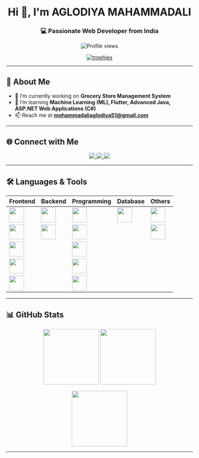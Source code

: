 <!-- Profile Header -->
<h1 align="center">Hi 👋, I'm AGLODIYA MAHAMMADALI</h1>
<h3 align="center">💻 Passionate Web Developer from India</h3>

<!-- Profile Views -->
<p align="center">
  <img src="https://komarev.com/ghpvc/?username=thetomcodes&label=Profile%20Views&color=ff69b4&style=flat" alt="Profile views" />
</p>

<!-- Trophy Section -->
<p align="center">
  <a href="https://github.com/ryo-ma/github-profile-trophy">
    <img src="https://github-profile-trophy.vercel.app/?username=thetomcodes&theme=radical&margin-w=10&margin-h=10&row=1" alt="trophies" />
  </a>
</p>

---

## 🚀 About Me
- 🔭 I’m currently working on **Grocery Store Management System**  
- 🌱 I’m learning **Machine Learning (ML), Flutter, Advanced Java, ASP.NET Web Applications (C#)**  
- 📫 Reach me at **mohammadaliaglodiya51@gmail.com**  

---

## 🌐 Connect with Me
<p align="center">
  <a href="https://twitter.com/mahammadali2004" target="_blank">
    <img src="https://img.shields.io/badge/Twitter-1DA1F2?style=for-the-badge&logo=twitter&logoColor=white" />
  </a>
  <a href="https://linkedin.com/in/mahammadali-aglodiya" target="_blank">
    <img src="https://img.shields.io/badge/LinkedIn-0077B5?style=for-the-badge&logo=linkedin&logoColor=white" />
  </a>
  <a href="https://discord.gg/TheTomCodes" target="_blank">
    <img src="https://img.shields.io/badge/Discord-5865F2?style=for-the-badge&logo=discord&logoColor=white" />
  </a>
</p>

---

## 🛠 Languages & Tools
<div align="center">

| Frontend | Backend | Programming | Database | Others |
|----------|---------|-------------|----------|--------|
| [<img src="https://upload.wikimedia.org/wikipedia/commons/3/38/HTML5_Badge.svg" width="40"/>](https://developer.mozilla.org/en-US/docs/Web/HTML) | [<img src="https://www.php.net/images/logos/new-php-logo.svg" width="40"/>](https://www.php.net) | [<img src="https://upload.wikimedia.org/wikipedia/commons/1/19/C_Logo.png" width="40"/>](https://www.cprogramming.com/) | [<img src="https://www.mysql.com/common/logos/logo-mysql-170x115.png" width="40"/>](https://www.mysql.com/) | [<img src="https://git-scm.com/images/logos/downloads/Git-Icon-1788C.svg" width="40"/>](https://git-scm.com/) |
| [<img src="https://upload.wikimedia.org/wikipedia/commons/6/62/CSS3_logo.svg" width="40"/>](https://developer.mozilla.org/en-US/docs/Web/CSS) | [<img src="https://laravel.com/img/logomark.min.svg" width="40"/>](https://laravel.com/) | [<img src="https://cdn.worldvectorlogo.com/logos/c.svg" width="40"/>](https://www.w3schools.com/cpp/) |   | [<img src="https://upload.wikimedia.org/wikipedia/commons/1/17/Google-flutter-logo.png" width="40"/>](https://flutter.dev) |
| [<img src="https://upload.wikimedia.org/wikipedia/commons/6/6a/JavaScript-logo.png" width="40"/>](https://developer.mozilla.org/en-US/docs/Web/JavaScript) |   | [<img src="https://cdn.worldvectorlogo.com/logos/c--4.svg" width="40"/>](https://learn.microsoft.com/en-us/dotnet/csharp/) |   |   |
| [<img src="https://getbootstrap.com/docs/5.3/assets/brand/bootstrap-logo-shadow.png" width="40"/>](https://getbootstrap.com/) |   | [<img src="https://www.vectorlogo.zone/logos/java/java-icon.svg" width="40"/>](https://www.java.com/) |   |   |
| [<img src="https://www.svgrepo.com/show/354431/tailwindcss-icon.svg" width="40"/>](https://tailwindcss.com/) |   | [<img src="https://www.svgrepo.com/show/452091/python.svg" width="40"/>](https://www.python.org) |   |   |

</div>



---

## 📊 GitHub Stats
<p align="center">
  <img src="https://github-readme-stats.vercel.app/api?username=thetomcodes&show_icons=true&theme=radical" height="150" />
  <img src="https://github-readme-stats.vercel.app/api/top-langs/?username=thetomcodes&layout=compact&theme=radical" height="150" />
</p>

<p align="center">
  <img src="https://github-readme-streak-stats.herokuapp.com?user=thetomcodes&theme=radical&hide_border=false" height="150" />
</p>

---

<!--
🔗 Icon Sources:
HTML5: https://upload.wikimedia.org/wikipedia/commons/3/38/HTML5_Badge.svg
PHP: https://www.php.net/images/logos/new-php-logo.svg
C: https://upload.wikimedia.org/wikipedia/commons/1/19/C_Logo.png
MySQL: https://raw.githubusercontent.com/mysql/mysql-server/refs/heads/8.0/man/branding/logo-mysql-170x115.png
Git: https://git-scm.com/images/logos/downloads/Git-Icon-1788C.svg
CSS3: https://upload.wikimedia.org/wikipedia/commons/6/62/CSS3_logo.svg
Laravel: https://laravel.com/img/logomark.min.svg
C++: https://cdn.worldvectorlogo.com/logos/c.svg
Flutter: https://upload.wikimedia.org/wikipedia/commons/1/17/Google-flutter-logo.png
JavaScript: https://upload.wikimedia.org/wikipedia/commons/6/6a/JavaScript-logo.png
Python: https://www.svgrepo.com/show/452091/python.svg
C#: https://cdn.worldvectorlogo.com/logos/c--4.svg
Tailwind CSS: https://www.svgrepo.com/show/354431/tailwindcss-icon.svg
Java: https://www.vectorlogo.zone/logos/java/java-icon.svg
Bootstrap: https://getbootstrap.com/docs/5.3/assets/brand/bootstrap-logo-shadow.png
-->
